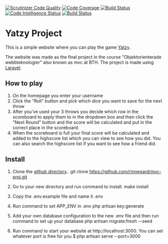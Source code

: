 [![Scrutinizer Code Quality](https://scrutinizer-ci.com/g/rinnegard/mvc-proj/badges/quality-score.png?b=main)](https://scrutinizer-ci.com/g/rinnegard/mvc-proj/?branch=main)
[![Code Coverage](https://scrutinizer-ci.com/g/rinnegard/mvc-proj/badges/coverage.png?b=main)](https://scrutinizer-ci.com/g/rinnegard/mvc-proj/?branch=main)
[![Build Status](https://scrutinizer-ci.com/g/rinnegard/mvc-proj/badges/build.png?b=main)](https://scrutinizer-ci.com/g/rinnegard/mvc-proj/build-status/main)
[![Code Intelligence Status](https://scrutinizer-ci.com/g/rinnegard/mvc-proj/badges/code-intelligence.svg?b=main)](https://scrutinizer-ci.com/code-intelligence)
[![Build Status](https://app.travis-ci.com/rinnegard/mvc-proj.svg?branch=main)](https://app.travis-ci.com/rinnegard/mvc-proj)

# Yatzy Project

This is a simple website where you can play the game [Yatzy](https://en.wikipedia.org/wiki/Yatzy).

The website was made as the final project in the course "Objektorienterade webbteknologier" also known as mvc at BTH. The project is made using [Laravel](https://laravel.com/).

## How to play
1. On the homepage you enter your username
2. Click the "Roll" button and pick which dice you want to save for the next throw
3. After you've used your 3 throws you decide which row in the scoreboard to apply them to in the dropdown box and then click the "Next Round" button and the score will be calculated and put in the correct place in the scoreboard.
4. When the scoreboard is full your final score will be calculated and added to the highscore list which you can view to see how you did. You can also search the highscore list if you want to see how a friend did.

## Install

1. Clone the [github directory](https://github.com/rinnegard/mvc-proj)..
        git clone https://github.com/rinnegard/mvc-proj.git
2. Go to your new directory and run command to install.
        make install
3. Copy the .env.example file and name it .env
4. Run command to set APP_ENV in .env
        php artisan key:generate
5. Add your own database configuration to the new .env file and then run command to set up your database
        php artisan migrate:fresh --seed

6. Run command to start your website at http://localhost:3000. You can set whatever port is free for you
        $ php artisan serve --port=3000
